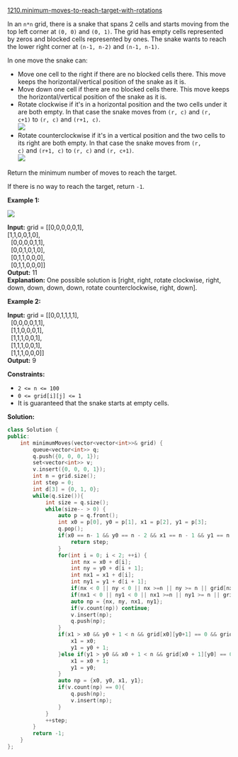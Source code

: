[1210.minimum-moves-to-reach-target-with-rotations](https://leetcode.com/problems/minimum-moves-to-reach-target-with-rotations/)  

In an `n*n` grid, there is a snake that spans 2 cells and starts moving from the top left corner at `(0, 0)` and `(0, 1)`. The grid has empty cells represented by zeros and blocked cells represented by ones. The snake wants to reach the lower right corner at `(n-1, n-2)` and `(n-1, n-1)`.

In one move the snake can:

*   Move one cell to the right if there are no blocked cells there. This move keeps the horizontal/vertical position of the snake as it is.
*   Move down one cell if there are no blocked cells there. This move keeps the horizontal/vertical position of the snake as it is.
*   Rotate clockwise if it's in a horizontal position and the two cells under it are both empty. In that case the snake moves from `(r, c)` and `(r, c+1)` to `(r, c)` and `(r+1, c)`.  
    ![](https://assets.leetcode.com/uploads/2019/09/24/image-2.png)
*   Rotate counterclockwise if it's in a vertical position and the two cells to its right are both empty. In that case the snake moves from `(r, c)` and `(r+1, c)` to `(r, c)` and `(r, c+1)`.  
    ![](https://assets.leetcode.com/uploads/2019/09/24/image-1.png)

Return the minimum number of moves to reach the target.

If there is no way to reach the target, return `-1`.

**Example 1:**

**![](https://assets.leetcode.com/uploads/2019/09/24/image.png)**

  
**Input:** grid = \[\[0,0,0,0,0,1\],  
               \[1,1,0,0,1,0\],  
               \[0,0,0,0,1,1\],  
               \[0,0,1,0,1,0\],  
               \[0,1,1,0,0,0\],  
               \[0,1,1,0,0,0\]\]  
**Output:** 11  
**Explanation:** One possible solution is \[right, right, rotate clockwise, right, down, down, down, down, rotate counterclockwise, right, down\].  

**Example 2:**

  
**Input:** grid = \[\[0,0,1,1,1,1\],  
               \[0,0,0,0,1,1\],  
               \[1,1,0,0,0,1\],  
               \[1,1,1,0,0,1\],  
               \[1,1,1,0,0,1\],  
               \[1,1,1,0,0,0\]\]  
**Output:** 9  

**Constraints:**

*   `2 <= n <= 100`
*   `0 <= grid[i][j] <= 1`
*   It is guaranteed that the snake starts at empty cells.  



**Solution:**  

```cpp
class Solution {
public:
    int minimumMoves(vector<vector<int>>& grid) {
        queue<vector<int>> q;
        q.push({0, 0, 0, 1});
        set<vector<int>> v;
        v.insert({0, 0, 0, 1});
        int n = grid.size();
        int step = 0;
        int d[3] = {0, 1, 0};
        while(q.size()){
            int size = q.size();
            while(size-- > 0) {
                auto p = q.front();
                int x0 = p[0], y0 = p[1], x1 = p[2], y1 = p[3];
                q.pop();
                if(x0 == n- 1 && y0 == n - 2 && x1 == n - 1 && y1 == n - 1){
                    return step;
                }
                for(int i = 0; i < 2; ++i) {
                    int nx = x0 + d[i];
                    int ny = y0 + d[i + 1];
                    int nx1 = x1 + d[i];
                    int ny1 = y1 + d[i + 1];
                    if(nx < 0 || ny < 0 || nx >=n || ny >= n || grid[nx][ny] == 1) continue;
                    if(nx1 < 0 || ny1 < 0 || nx1 >=n || ny1 >= n || grid[nx1][ny1] == 1) continue;
                    auto np = {nx, ny, nx1, ny1};
                    if(v.count(np)) continue;
                    v.insert(np);
                    q.push(np);
                }
                if(x1 > x0 && y0 + 1 < n && grid[x0][y0+1] == 0 && grid[x1][y0+1] == 0) {
                    x1 = x0;
                    y1 = y0 + 1;
                }else if(y1 > y0 && x0 + 1 < n && grid[x0 + 1][y0] == 0 && grid[x0+1][y1] == 0) {
                    x1 = x0 + 1;
                    y1 = y0;
                }
                auto np = {x0, y0, x1, y1};
                if(v.count(np) == 0){
                    q.push(np);
                    v.insert(np);
                }
            }
            ++step;
        }
        return -1;
    }
};
```
      